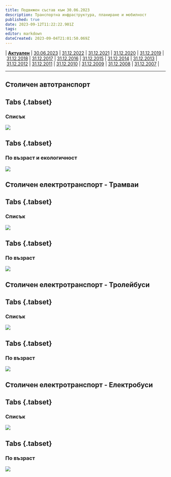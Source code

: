 ```yaml
---
title: Подвижен състав към 30.06.2023
description: Транспортна инфраструктура, планиране и мобилност
published: true
date: 2023-09-12T11:22:22.901Z
tags: 
editor: markdown
dateCreated: 2023-09-04T21:01:50.069Z
---
```


| [**Актуален**](/bg/public-transport/fleet-list/actual) | [30.06.2023](/bg/public-transport/fleet-list/2023-06-30) | [31.12.2022](/bg/public-transport/fleet-list/2022-12-31) | [31.12.2021](/bg/public-transport/fleet-list/2012-12-31) | [31.12.2020](/bg/public-transport/fleet-list/2020-12-31) | [31.12.2019](/bg/public-transport/fleet-list/2019-12-31) | [31.12.2018](/bg/public-transport/fleet-list/2018-12-31) | [31.12.2017](/bg/public-transport/fleet-list/2017-12-31) | [31.12.2016](/bg/public-transport/fleet-list/2016-12-31) | [31.12.2015](/bg/public-transport/fleet-list/2015-12-31) | [31.12.2014](/bg/public-transport/fleet-list/2014-12-31) | [31.12.2013](/bg/public-transport/fleet-list/2013-12-31) | [31.12.2012](/bg/public-transport/fleet-list/2012-12-31) | [31.12.2011](/bg/public-transport/fleet-list/2011-12-31) | [31.12.2010](/bg/public-transport/fleet-list/2010-12-31) | [31.12.2009](/bg/public-transport/fleet-list/2009-12-31) | [31.12.2008](/bg/public-transport/fleet-list/2008-12-31) | [31.12.2007](/bg/public-transport/fleet-list/2007-12-31) | 

---


## Столичен автотранспорт
## Tabs {.tabset}
### Списък
<img src="https://drive.google.com/uc?id=1amJC5mmUAYKTH81bp7FnaeHNN_i73FhP">

## Tabs {.tabset}
### По възраст и екологичност
<img src="https://drive.google.com/uc?id=1_jNCtzwqKmLBXlt04ZFr10fyWHj_3vqV">

## Столичен електротранспорт - Трамваи
## Tabs {.tabset}
### Списък
<img src="https://drive.google.com/uc?id=1OYhh55-mXV-P9Sif3P-MbzloH_dNjUHU">

## Tabs {.tabset}
### По възраст
<img src="https://drive.google.com/uc?id=1ihjzJe0aQYHitt1LSc0whDxtP0a9hyr-">

## Столичен електротранспорт - Тролейбуси
## Tabs {.tabset}
### Списък
<img src="https://drive.google.com/uc?id=1d5T4PgzXtuwXSArWR8GtQvK7egkaKORc">

## Tabs {.tabset}
### По възраст
<img src="https://drive.google.com/uc?id=1YyQnft72iPDaxO-DT2E8UVKJO6D5zG-z">


## Столичен електротранспорт - Електробуси
## Tabs {.tabset}
### Списък
<img src="https://drive.google.com/uc?id=15P29UkjrzeIn9xg_Ap44Qvv2BYgsxML2">

## Tabs {.tabset}
### По възраст
<img src="https://drive.google.com/uc?id=1BltTQMMLyX9i3kgM4ZcEaBZCUgA12y_B">